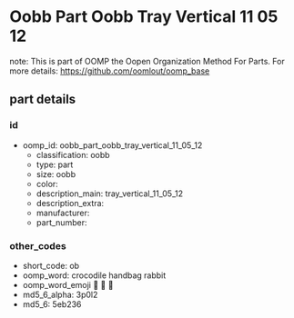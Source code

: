 # Oobb Part Oobb Tray Vertical 11 05 12  

note: This is part of OOMP the Oopen Organization Method For Parts. For more details: https://github.com/oomlout/oomp_base

##  part details





### id
* oomp_id: oobb_part_oobb_tray_vertical_11_05_12
  * classification: oobb
  * type: part
  * size: oobb
  * color: 
  * description_main: tray_vertical_11_05_12
  * description_extra: 
  * manufacturer: 
  * part_number: 

### other_codes
* short_code: ob
* oomp_word: crocodile handbag rabbit
* oomp_word_emoji :crocodile: :handbag: :rabbit:
* md5_6_alpha: 3p0l2
* md5_6: 5eb236